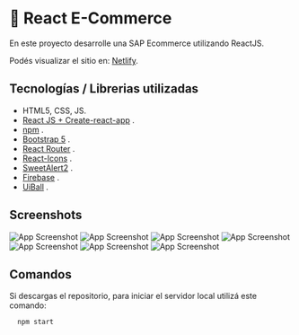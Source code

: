 
# 🛒 React E-Commerce

En este proyecto desarrolle una SAP Ecommerce utilizando ReactJS.

Podés visualizar el sitio en: [Netlify](https://markdownlivepreview.com/).


## Tecnologías / Librerias utilizadas
* HTML5, CSS, JS.
* [React JS + Create-react-app](https://create-react-app.dev/) .
* [npm](https://www.npmjs.com/) .
* [Bootstrap 5](https://getbootstrap.com/) .
* [React Router](https://reactrouter.com/en/main) .
* [React-Icons](https://react-icons.github.io/react-icons/) .
* [SweetAlert2](https://sweetalert2.github.io/) .
* [Firebase](https://firebase.google.com/products/firestore/) .
* [UiBall](https://uiball.com/loaders/) .


## Screenshots

![App Screenshot](https://i.postimg.cc/jS0HkYnK/Screenshot-2023-02-04-at-18-43-47-Fox-Store.png)
![App Screenshot](https://i.postimg.cc/3WMv62R9/Screenshot-2023-02-04-at-18-44-34-Fox-Store.png)
![App Screenshot](https://i.postimg.cc/wvpxSFc1/Screenshot-2023-02-04-at-18-49-06-Fox-Store.png)
![App Screenshot](https://i.postimg.cc/Px9yXpJv/Screenshot-2023-02-04-at-18-45-16-Fox-Store.png)
![App Screenshot](https://i.postimg.cc/ZKcNjvmP/Screenshot-2023-02-04-at-18-47-04-Fox-Store.png)
![App Screenshot](https://i.postimg.cc/wxk3dKrg/Screenshot-2023-02-04-at-18-47-52-Fox-Store.png)
![App Screenshot](https://i.postimg.cc/cLvJYvLL/Screenshot-2023-02-04-at-18-48-21-Fox-Store.png)

## Comandos

Si descargas el repositorio, para iniciar el servidor local utilizá este comando:

```bash
  npm start
```


